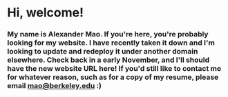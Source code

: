 # Hi, welcome!

### My name is Alexander Mao. If you're here, you're probably looking for my website. I have recently taken it down and I'm looking to update and redeploy it under another domain elsewhere. Check back in a early November, and I'll should have the new website URL here! If you'd still like to contact me for whatever reason, such as for a copy of my resume, please email mao@berkeley.edu :)
